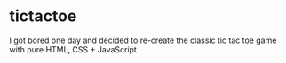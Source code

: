 # tictactoe
I got bored one day and decided to re-create the classic tic tac toe game with pure HTML, CSS + JavaScript
